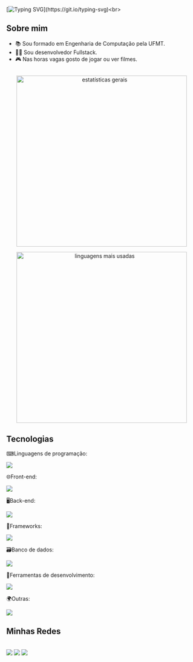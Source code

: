 [![Typing SVG](https://readme-typing-svg.herokuapp.com/?lines=Hello+World,+I´m+Gustavo+Caleman!;I´m+a+Full+Stack+Developer.;Welcome+to+my+GitHub!)](https://git.io/typing-svg)<br>

## Sobre mim
- 📚 Sou formado em Engenharia de Computação pela UFMT.
- 👨‍💻 Sou desenvolvedor Fullstack.
- 🎮 Nas horas vagas gosto de jogar ou ver filmes.



## 

  <div align="center">
    
  <img
    width="450px"
    src="https://github-readme-stats.vercel.app/api?username=Guscaleman&count_private=true&show_icons=true&theme=dark"
    alt="estatísticas gerais"
  />

  <img
    width="450px"
    src="https://github-readme-stats.vercel.app/api/top-langs/?username=Guscaleman&theme=dark&layout=compact&v=1"
    alt="linguagens mais usadas"
  />
    
  </div>


## Tecnologias

  <p>
    <p>⌨Linguagens de programação:</p>
   <a href="https://skillicons.dev">
    <img src="https://skillicons.dev/icons?i=js,typescript,python" />
  </a>
 </p>

  <p>
    <p>🌐Front-end:</p>
   <a href="https://skillicons.dev">
    <img src="https://skillicons.dev/icons?i=react,styledcomponents,tailwind,sass" />
  </a>
  </p>
    <p>
    <p>🖥️Back-end:</p>
   <a href="https://skillicons.dev">
    <img src="https://skillicons.dev/icons?i=nodejs,prisma,jest" />
  </a>
  </p>
  <p>🧩Frameworks:</p>
   <a href="https://skillicons.dev">
    <img src="https://skillicons.dev/icons?i=express,nestjs,django" />
  </a>
  </p>
      <p>
    <p>🗃️Banco de dados:</p>
   <a href="https://skillicons.dev">
    <img src="https://skillicons.dev/icons?i=mysql,postgresql,mongodb" />
  </a>
  </p>
      <p>
    <p>🧰Ferramentas de desenvolvimento:</p>
   <a href="https://skillicons.dev">
    <img src="https://skillicons.dev/icons?i=vscode,git,figma" />
  </a>
  </p>
      <p>
    <p>🌍Outras:</p>
   <a href="https://skillicons.dev">
    <img src="https://skillicons.dev/icons?i=docker,nginx,vercel" />
  </a>
  </p>
  
 ## Minhas Redes
<div> <br>
  <a href="https://instagram.com/guscaleman" target="_blank"><img src="https://img.shields.io/badge/-Instagram-%23E4405F?style=for-the-badge&logo=instagram&logoColor=white" target="_blank"></a>
  <a href = "mailto:gustavocaleman@gmail.com"><img src="https://img.shields.io/badge/-Gmail-%23333?style=for-the-badge&logo=gmail&logoColor=white" target="_blank"></a>
  <a href="https://www.linkedin.com/in/gustavo-caleman-9445b3209/" target="_blank"><img src="https://img.shields.io/badge/-LinkedIn-%230077B5?style=for-the-badge&logo=linkedin&logoColor=white" target="_blank"></a> 
  
</div>
